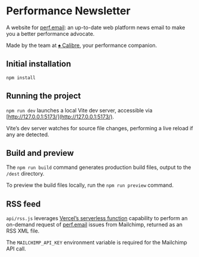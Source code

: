 # Performance Newsletter

A website for [perf.email](https://perf.email/): an up-to-date web platform news email to make you a better performance advocate.

Made by the team at [♠ Calibre](https://calibreapp.com/), your performance companion.

## Initial installation

`npm install`

## Running the project

`npm run dev` launches a local Vite dev server, accessible via [http://127.0.0.1:5173/](http://127.0.0.1:5173/). 

Vite’s dev server watches for source file changes, performing a live reload if any are detected.

## Build and preview

The `npm run build` command generates production build files, output to the `/dest` directory. 

To preview the build files locally, run the `npm run preview` command.

## RSS feed

`api/rss.js` leverages [Vercel’s serverless function](https://vercel.com/docs/concepts/functions/serverless-functions) capability to perform an on-demand request of [perf.email](https://perf.email/) issues from Mailchimp, returned as an RSS XML file. 

The `MAILCHIMP_API_KEY` environment variable is required for the Mailchimp API call.